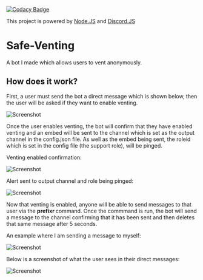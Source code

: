 [![Codacy Badge](https://api.codacy.com/project/badge/Grade/e649ec1c0cb74956879164f56ccd3686)](https://app.codacy.com/manual/SergeantShadoww/Safe-Venting-JS?utm_source=github.com&utm_medium=referral&utm_content=UsmanSamiMahmood/Safe-Venting-JS&utm_campaign=Badge_Grade_Dashboard)

This project is powered by [Node.JS](https://nodejs.org/en/) and [Discord.JS](https://discord.js.org/#/)

# Safe-Venting
 A bot I made which allows users to vent anonymously.

## How does it work?
First, a user must send the bot a direct message which is shown below, then the user will be asked if they want to enable venting.

![Screenshot](https://cdn.discordapp.com/attachments/704774573408649278/705950317069729852/unknown.png)

Once the user enables venting, the bot will confirm that they have enabled venting and an embed will be sent to the channel which is set as the output channel in the config.json file.
As well as the embed being sent, the roleid which is set in the config file (the support role), will be pinged.

Venting enabled confirmation:

![Screenshot](https://cdn.discordapp.com/attachments/704774573408649278/705951626321461340/unknown.png)

Alert sent to output channel and role being pinged:

![Screenshot](https://cdn.discordapp.com/attachments/704774573408649278/705951742214406185/unknown.png)

Now that venting is enabled, anyone will be able to send messages to that user via the **prefixr <id> <message>** command.
Once the commmand is run, the bot will send a message to the channel confirming that it has been sent and then deletes that same message after 5 seconds.

An example where I am sending a message to myself:

![Screenshot](https://cdn.discordapp.com/attachments/704774573408649278/705954036146241576/unknown.png)

Below is a screenshot of what the user sees in their direct messages:

![Screenshot](https://cdn.discordapp.com/attachments/704774573408649278/705954240266502175/unknown.png)